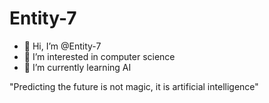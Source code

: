 # Entity-7

- 👋 Hi, I’m @Entity-7
- 👀 I’m interested in computer science
- 🌱 I’m currently learning AI
  
"Predicting the future is not magic, it is artificial intelligence"

<!---
Entity-7/Entity-7 is a ✨ special ✨ repository because its `README.md` (this file) appears on your GitHub profile.
You can click the Preview link to take a look at your changes.
--->
